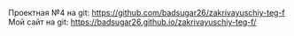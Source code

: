 Проектная №4 на git: https://github.com/badsugar26/zakrivayuschiy-teg-f
Мой сайт на git: https://badsugar26.github.io/zakrivayuschiy-teg-f/